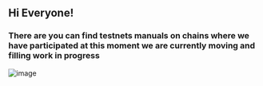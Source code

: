 ## Hi Everyone! 

### There are you can find testnets manuals on chains where we have participated at this moment we are currently moving and filling work in progress

![image](https://user-images.githubusercontent.com/58205039/201987126-be7250f3-e096-43db-855d-ba2ec8b7f8a1.png)

